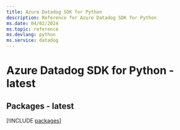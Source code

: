 ```yaml
---
title: Azure Datadog SDK for Python
description: Reference for Azure Datadog SDK for Python
ms.date: 04/02/2024
ms.topic: reference
ms.devlang: python
ms.service: datadog
---
```

# Azure Datadog SDK for Python - latest
## Packages - latest
[!INCLUDE [packages](datadog-index.md)]